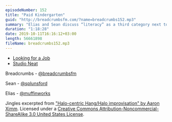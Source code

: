 ```yaml
---
episodeNumber: 152
title: "Paid Kindergarten"
guid: "http://breadcrumbsfm.com/?name=breadcrumbs152.mp3"
summary: "Elias and Sean discuss “literacy” as a third category next to hard and soft skills."
duration: "1:18:28"
date: 2019-10-11T16:16:12+03:00
length: 56661898
fileName: breadcrumbs152.mp3
---
```


- [Looking for a Job](https://www.google.de/imgres?imgurl=https://www.vocfm.co.za/wp-content/uploads/2015/01/Youth-unemployment.jpg&imgrefurl=https://www.vocfm.co.za/unemployment-at-its-worst-5-71-mil-out-of-a-job/&tbnid=gB23VkI77KuY2M&vet=1&docid=MGuNh8VfgK35HM&w=3000&h=2055&q=out+of+a+job&hl=en-de&source=sh/x/im)
- [Studio Neat](https://www.studioneat.com/)

Breadcrumbs - [@breadcrumbsfm](https://twitter.com/breadcrumbsfm)

Sean - [@splunsford](https://twitter.com/splunsford)

Elias - [@muffinworks](https://twitter.com/muffinworks)

Jingles excerpted from ["Halo-centric Hang/Halo improvisation" by Aaron Ximm](http://freemusicarchive.org/music/aaron_ximm/handpans_and_the_hang/). Licensed under a [Creative Commons Attribution-Noncommercial-ShareAlike 3.0 United States License](http://creativecommons.org/licenses/by-nc-sa/3.0/us/).